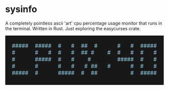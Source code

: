 # sysinfo
A completely pointless ascii 'art' cpu percentage usage monitor that runs in the terminal.
Written in Rust.
Just exploring the easycurses crate.

![screen-capture](https://github.com/jinjagit/sysinfo/blob/master/img/sysinfo.gif)